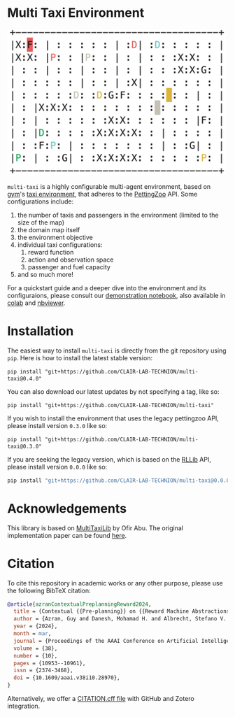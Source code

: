 # Multi Taxi Environment

<p>
    <img src="images/taxi_env.png" width="500" alt="taxi env example map"/>
</p>

`multi-taxi` is a highly configurable multi-agent environment, based on [gym](https://www.gymlibrary.ml/)'s
[taxi environment](https://www.gymlibrary.ml/environments/toy_text/taxi/), that adheres to the
[PettingZoo](https://www.pettingzoo.ml/) API. Some configurations include:
1. the number of taxis and passengers in the environment (limited to the size of the map)
2. the domain map itself
3. the environment objective
4. individual taxi configurations:
   1. reward function
   2. action and observation space
   3. passenger and fuel capacity
5. and so much more!

For a quickstart guide and a deeper dive into the environment and its configuraions, please consult our
[demonstration notebook](https://github.com/CLAIR-LAB-TECHNION/multi-taxi/blob/main/notebooks/MultiTaxiEnvDemo.ipynb), also
available in
[colab](https://colab.research.google.com/github/sarah-keren/multi-taxi/blob/main/notebooks/MultiTaxiEnvDemo.ipynb) and
[nbviewer](https://nbviewer.org/github/sarah-keren/multi-taxi/blob/main/notebooks/MultiTaxiEnvDemo.ipynb).
 
# Installation
The easiest way to install `multi-taxi` is directly from the git repository using `pip`. Here is how to install the
latest stable version:
```shell
pip install "git+https://github.com/CLAIR-LAB-TECHNION/multi-taxi@0.4.0"
```

You can also download our latest updates by not specifying a tag, like so:
```shell
pip install "git+https://github.com/CLAIR-LAB-TECHNION/multi-taxi"
```

If you wish to install the environment that uses the legacy pettingzoo API, please install version `0.3.0` like so:
```shell
pip install "git+https://github.com/CLAIR-LAB-TECHNION/multi-taxi@0.3.0"
```

If you are seeking the legacy version, which is based on the [RLLib](https://docs.ray.io/en/latest/rllib/index.html)
API, please install version `0.0.0` like so:
```bash
pip install "git+https://github.com/CLAIR-LAB-TECHNION/multi-taxi@0.0.0"
```

# Acknowledgements
This library is based on [MultiTaxiLib](https://github.com/ofirAbu/MultiTaxiLib) by Ofir Abu. The original
implementation paper can be found [here](https://github.com/ofirAbu/MultiTaxiLib/blob/master/MultiTaxiLabProject.pdf). 

# Citation
To cite this repository in academic works or any other purpose, please use the following BibTeX citation:
```BibTeX
@article{azranContextualPreplanningReward2024,
  title = {Contextual {{Pre-planning}} on {{Reward Machine Abstractions}} for {{Enhanced Transfer}} in {{Deep Reinforcement Learning}}},
  author = {Azran, Guy and Danesh, Mohamad H. and Albrecht, Stefano V. and Keren, Sarah},
  year = {2024},
  month = mar,
  journal = {Proceedings of the AAAI Conference on Artificial Intelligence},
  volume = {38},
  number = {10},
  pages = {10953--10961},
  issn = {2374-3468},
  doi = {10.1609/aaai.v38i10.28970},
}
```
Alternatively, we offer a [CITATION.cff file](https://citation-file-format.github.io/) with GitHub and Zotero
integration.
